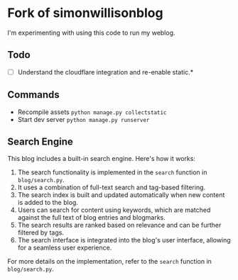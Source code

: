 # Fork of simonwillisonblog

I'm experimenting with using this code to run my weblog.

## Todo

- [ ] Understand the cloudflare integration and re-enable static.*

## Commands

* Recompile assets `python manage.py collectstatic`
* Start dev server `python manage.py runserver`

## Search Engine

This blog includes a built-in search engine. Here's how it works:

1. The search functionality is implemented in the `search` function in `blog/search.py`.
2. It uses a combination of full-text search and tag-based filtering.
3. The search index is built and updated automatically when new content is added to the blog.
4. Users can search for content using keywords, which are matched against the full text of blog entries and blogmarks.
5. The search results are ranked based on relevance and can be further filtered by tags.
6. The search interface is integrated into the blog's user interface, allowing for a seamless user experience.

For more details on the implementation, refer to the `search` function in `blog/search.py`.
